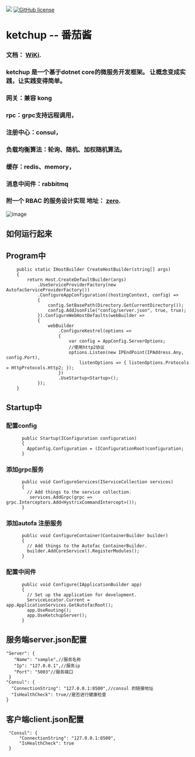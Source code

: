 [![](https://img.shields.io/badge/.NET%20Core-3.1-brightgreen.svg?style=flat-square)](https://www.microsoft.com/net/download/core) 
[![GitHub license](https://img.shields.io/badge/license-MIT-brightgreen.svg?style=flat-square)](https://github.com/simple-gr/ketchup/blob/master/LICENSE) 

# ketchup -- 番茄酱
### 文档： [WiKi](https://github.com/simple-gr/ketchup/wiki).
### ketchup 是一个基于dotnet core的微服务开发框架。 让概念变成实践，让实践变得简单。
### 网关：兼容 kong
### rpc：grpc支持远程调用，
### 注册中心：consul，
### 负载均衡算法：轮询、随机、加权随机算法。
### 缓存：redis、memory，
### 消息中间件：rabbitmq
### 附一个 RBAC 的服务设计实现 地址： [zero](https://github.com/simple-gr/ketchup.zero).
![image](https://github.com/simple-gr/ketchup/blob/master/images/design.jpg)

## 如何运行起来
## Program中
        public static IHostBuilder CreateHostBuilder(string[] args)
        {
            return Host.CreateDefaultBuilder(args)
                .UseServiceProviderFactory(new AutofacServiceProviderFactory())
                .ConfigureAppConfiguration((hostingContext, config) =>
                {
                    config.SetBasePath(Directory.GetCurrentDirectory());                    
                    config.AddJsonFile("config/server.json", true, true); 
                }).ConfigureWebHostDefaults(webBuilder =>
                {
                    webBuilder
                        .ConfigureKestrel(options =>
                        {
                            var config = AppConfig.ServerOptions;
                            //使用http2协议
                            options.Listen(new IPEndPoint(IPAddress.Any, config.Port),
                                listenOptions => { listenOptions.Protocols = HttpProtocols.Http2; });
                        })
                        .UseStartup<Startup>();
                });
        }
## Startup中
###  配置config
          public Startup(IConfiguration configuration)
          {
            AppConfig.Configuration = (IConfigurationRoot)configuration;
          }
### 添加grpc服务
          public void ConfigureServices(IServiceCollection services)
          {
            // Add things to the service collection.
             services.AddGrpc(grpc => grpc.Interceptors.Add<HystrixCommandIntercept>());
          }
### 添加autofa 注册服务
          public void ConfigureContainer(ContainerBuilder builder)
          {
            // Add things to the Autofac ContainerBuilder.
            builder.AddCoreService().RegisterModules();
          }
### 配置中间件
          public void Configure(IApplicationBuilder app)
          {
            // Set up the application for development.
            ServiceLocator.Current = app.ApplicationServices.GetAutofacRoot();
            app.UseRouting();
            app.UseKetchupServer();
          }
## 服务端server.json配置
    "Server": {
       "Name": "sample",//服务名称
       "Ip": "127.0.0.1",//服务ip
       "Port": "5003"//服务端口
     }
    "Consul": {
      "ConnectionString": "127.0.0.1:8500",//consul 的链接地址
      "IsHealthCheck": true//是否进行健康检查
    }
## 客户端client.json配置
     "Consul": {
         "ConnectionString": "127.0.0.1:8500",
         "IsHealthCheck": true
     }

